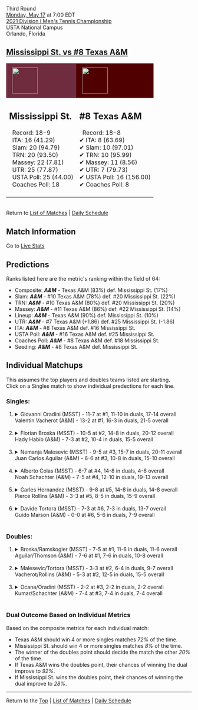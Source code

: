 Third Round[](#top)<a name="top"></a>  
[Monday, May 17](../../schedule/05-17.md) at 7:00 EDT  
[2021 Division I Men's Tennis Championship](../index.md)  
USTA National Campus  
Orlando, Florida  
## [Mississippi St. vs #8 Texas A&M](https://www.ncaa.com/game/5833419)  

<table><tr style="background-color: #d9d9d9 !important"><td style="background-color: #6F2C3F !important"><img src="https://www.ncaa.com/sites/default/files/images/logos/schools/m/mississippi-st.70.png" width="70" height="70" style="padding: 8px;" /></td><td style="background-color: #500000 !important"><img src="https://www.ncaa.com/sites/default/files/images/logos/schools/t/texas-am.70.png" width="70" height="70" style="padding: 8px;" /></td></tr><tr>
<td>  

<h2>Mississippi St.</h2>  
&nbsp; Record: 18-9<br>  
&nbsp; ITA: 16 (41.29)<br>  
&nbsp; Slam: 20 (94.79)<br>  
&nbsp; TRN: 20 (93.50)<br>  
&nbsp; Massey: 22 (7.81)<br>  
&nbsp; UTR: 25 (77.87)<br>  
&nbsp; USTA Poll: 25 (44.00)<br>  
&nbsp; Coaches Poll: 18<br>  
<br>  

</td>
<td>  

<h2>#8 Texas A&M</h2>  
&nbsp; Record: 18-8<br>  
&#10004; ITA: 8 (63.69)<br>  
&#10004; Slam: 10 (97.01)<br>  
&#10004; TRN: 10 (95.99)<br>  
&#10004; Massey: 11 (8.56)<br>  
&#10004; UTR: 7 (79.73)<br>  
&#10004; USTA Poll: 16 (156.00)<br>  
&#10004; Coaches Poll: 8<br>  
<br>  

</td>
</tr></table>  


<br>Return to [List of Matches](../index.md) &#124; [Daily Schedule](../../schedule/05-17.md)

## Match Information  
Go to [Live Stats](http://scores.tennisticker.de/usa/ustanc/conf/lp.html?lid=82)  

## Predictions  

Ranks listed here are the metric's ranking within the field of 64:  
- Composite: ***A&M*** - Texas A&M (83%) def. Mississippi St. (17%)  
- Slam: ***A&M*** - #10 Texas A&M (78%) def. #20 Mississippi St. (22%)  
- TRN: ***A&M*** - #10 Texas A&M (80%) def. #20 Mississippi St. (20%)  
- Massey: ***A&M*** - #11 Texas A&M (86%) def. #22 Mississippi St. (14%)  
- Lineup: ***A&M*** - Texas A&M (90%) def. Mississippi St. (10%)  
- UTR: ***A&M*** - #7 Texas A&M (+1.86) def. #25 Mississippi St. (-1.86)  
- ITA: ***A&M*** - #8 Texas A&M def. #16 Mississippi St.  
- USTA Poll: ***A&M*** - #16 Texas A&M def. #25 Mississippi St.  
- Coaches Poll: ***A&M*** - #8 Texas A&M def. #18 Mississippi St.  
- Seeding: ***A&M*** - #8 Texas A&M def. Mississippi St.  

## Individual Matchups  
This assumes the top players and doubles teams listed are starting.  
Click on a Singles match to show individual predections for each line.  

### Singles:  

<ol>
<li><details>
<summary markdown="span">Giovanni Oradini (MSST) - 11-7 at #1, 11-10 in duals, 17-14 overall<br>Valentin Vacherot (A&M) - 13-2 at #1, 16-3 in duals, 21-5 overall</summary>
<h4>Predictions</h4><ul>
<li>Composite: <b><i>A&M</i></b> - Vacherot (87%) def. Oradini (13%)</li>  
<li>Slam: <b><i>A&M</i></b> - Vacherot (82%) def. Oradini (18%)</li>  
<li>TRN: <b><i>A&M</i></b> - Vacherot (90%) def. Oradini (10%)</li>  
<li>Massey: <b><i>A&M</i></b> - Vacherot (89%) def. Oradini (11%)</li>  
<li>UTR: <b><i>A&M</i></b> - Vacherot (86%) def. Oradini (14%)</li>  
<li>ITA: <b><i>A&M</i></b> - Vacherot (51.31) def. Oradini (31.20)</li>  
</ul>
</details>&nbsp;</li>
<li><details>
<summary markdown="span">Florian Broska (MSST) - 10-5 at #2, 14-8 in duals, 20-12 overall<br>Hady Habib (A&M) - 7-3 at #2, 10-4 in duals, 15-5 overall</summary>
<h4>Predictions</h4><ul>
<li>Composite: <b><i>A&M</i></b> - Habib (79%) def. Broska (21%)</li>  
<li>Slam: <b><i>A&M</i></b> - Habib (77%) def. Broska (23%)</li>  
<li>TRN: <b><i>A&M</i></b> - Habib (81%) def. Broska (19%)</li>  
<li>Massey: <b><i>A&M</i></b> - Habib (76%) def. Broska (24%)</li>  
<li>UTR: <b><i>A&M</i></b> - Habib (82%) def. Broska (18%)</li>  
<li>ITA: <b><i>A&M</i></b> - Habib (54.57) def. Broska (16.73)</li>  
</ul>
</details>&nbsp;</li>
<li><details>
<summary markdown="span">Nemanja Malesevic (MSST) - 9-5 at #3, 15-7 in duals, 20-11 overall<br>Juan Carlos Aguilar (A&M) - 6-6 at #3, 10-8 in duals, 15-10 overall</summary>
<h4>Predictions</h4><ul>
<li>Composite: <b><i>A&M</i></b> - Aguilar (69%) def. Malesevic (31%)</li>  
<li>Slam: <b><i>A&M</i></b> - Aguilar (64%) def. Malesevic (36%)</li>  
<li>TRN: <b><i>A&M</i></b> - Aguilar (63%) def. Malesevic (37%)</li>  
<li>Massey: <b><i>A&M</i></b> - Aguilar (71%) def. Malesevic (29%)</li>  
<li>UTR: <b><i>A&M</i></b> - Aguilar (79%) def. Malesevic (21%)</li>  
<li>ITA: <b><i>A&M</i></b> - Aguilar (23.98) def. Malesevic (15.40)</li>  
</ul>
</details>&nbsp;</li>
<li><details>
<summary markdown="span">Alberto Colas (MSST) - 6-7 at #4, 14-8 in duals, 4-6 overall<br>Noah Schachter (A&M) - 7-5 at #4, 12-10 in duals, 19-13 overall</summary>
<h4>Predictions</h4><ul>
<li>Composite: <b><i>MSST</i></b> - Colas (61%) def. Schachter (39%)</li>  
<li>Slam: <b><i>MSST</i></b> - Colas (55%) def. Schachter (45%)</li>  
<li>TRN: <b><i>MSST</i></b> - Colas (56%) def. Schachter (44%)</li>  
<li>Massey: <b><i>MSST</i></b> - Colas (61%) def. Schachter (39%)</li>  
<li>UTR: <b><i>MSST</i></b> - Colas (73%) def. Schachter (27%)</li>  
<li>ITA: <b><i>A&M</i></b> - Schachter (6.58) def. Colas (5.15)</li>  
</ul>
</details>&nbsp;</li>
<li><details>
<summary markdown="span">Carles Hernandez (MSST) - 9-8 at #5, 14-8 in duals, 14-8 overall<br>Pierce Rollins (A&M) - 3-3 at #5, 8-5 in duals, 15-9 overall</summary>
<h4>Predictions</h4><ul>
<li>Composite: <b><i>A&M</i></b> - Rollins (65%) def. Hernandez (35%)</li>  
<li>Slam: <b><i>A&M</i></b> - Rollins (62%) def. Hernandez (38%)</li>  
<li>TRN: <b><i>A&M</i></b> - Rollins (66%) def. Hernandez (34%)</li>  
<li>Massey: <b><i>A&M</i></b> - Rollins (65%) def. Hernandez (35%)</li>  
<li>UTR: <b><i>A&M</i></b> - Rollins (65%) def. Hernandez (35%)</li>  
<li>ITA: <b><i>A&M</i></b> - Rollins (5.08) def. Hernandez (1.85)</li>  
</ul>
</details>&nbsp;</li>
<li><details>
<summary markdown="span">Davide Tortora (MSST) - 7-3 at #6, 7-3 in duals, 13-7 overall<br>Guido Marson (A&M) - 0-0 at #6, 5-6 in duals, 7-9 overall</summary>
<h4>Predictions</h4><ul>
<li>Composite: <b><i>A&M</i></b> - Marson (69%) def. Tortora (31%)</li>  
<li>Slam: <b><i>A&M</i></b> - Marson (64%) def. Tortora (36%)</li>  
<li>TRN: <b><i>A&M</i></b> - Marson (57%) def. Tortora (43%)</li>  
<li>Massey: <b><i>A&M</i></b> - Marson (75%) def. Tortora (25%)</li>  
<li>UTR: <b><i>A&M</i></b> - Marson (82%) def. Tortora (18%)</li>  
<li>ITA: <b><i>MSST</i></b> - Tortora (9.41) def. Marson (1.86)</li>  
</ul>
</details>&nbsp;</li>
</ol>

### Doubles:  

<ol>
<li><details>
<summary markdown="span">Broska/Ramskogler (MSST) - 7-5 at #1, 11-6 in duals, 11-6 overall<br>Aguilar/Thomson (A&M) - 7-6 at #1, 7-6 in duals, 10-8 overall</summary>
<br>Sorry, we don't have any metrics for this match
</details>&nbsp;</li>
<li><details>
<summary markdown="span">Malesevic/Tortora (MSST) - 3-3 at #2, 6-4 in duals, 9-7 overall<br>Vacherot/Rollins (A&M) - 5-3 at #2, 12-5 in duals, 15-5 overall</summary>
<br>Sorry, we don't have any metrics for this match
</details>&nbsp;</li>
<li><details>
<summary markdown="span">Ocana/Oradini (MSST) - 2-2 at #3, 2-2 in duals, 2-2 overall<br>Kumar/Schachter (A&M) - 7-4 at #3, 7-4 in duals, 7-4 overall</summary>
<br>Sorry, we don't have any metrics for this match
</details>&nbsp;</li>
</ol>

### Dual Outcome Based on Individual Metrics  
  
Based on the composite metrics for each individual match:  
- Texas A&M should win 4 or more singles matches *72%* of the time.  
- Mississippi St. should win 4 or more singles matches *8%* of the time.  
- The winner of the doubles point should decide the match the other *20%* of the time.  
- If Texas A&M wins the doubles point, their chances of winning the dual improve to *92%*.  
- If Mississippi St. wins the doubles point, their chances of winning the dual improve to *28%*.  
  
------

Return to the [Top](#top) &#124; [List of Matches](../index.md) &#124; [Daily Schedule](../../schedule/05-17.md)  
